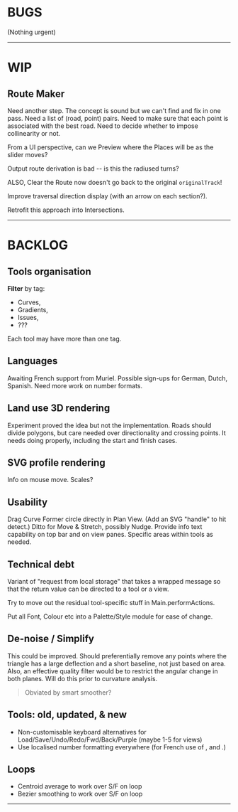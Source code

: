 
# BUGS

(Nothing urgent)

--- 

# WIP

## Route Maker

Need another step.
The concept is sound but we can't find and fix in one pass.
Need a list of (road, point) pairs.
Need to make sure that each point is associated with the best road.
Need to decide whether to impose collinearity or not.

From a UI perspective, can we Preview where the Places will be as the slider moves?

Output route derivation is bad -- is this the radiused turns?

ALSO, Clear the Route now doesn't go back to the original `originalTrack`!

Improve traversal direction display (with an arrow on each section?).

Retrofit this approach into Intersections.

---

# BACKLOG

## Tools organisation

**Filter** by tag:
  - Curves, 
  - Gradients, 
  - Issues,
  - ???

Each tool may have more than one tag.

## Languages

Awaiting French support from Muriel.
Possible sign-ups for German, Dutch, Spanish.
Need more work on number formats.

## Land use 3D rendering

Experiment proved the idea but not the implementation.
Roads should divide polygons, but care needed over directionality and crossing points.
It needs doing properly, including the start and finish cases.

## SVG profile rendering

Info on mouse move.
Scales?

## Usability

Drag Curve Former circle directly in Plan View. (Add an SVG "handle" to hit detect.)
Ditto for Move & Stretch, possibly Nudge.
Provide info text capability on top bar and on view panes.
Specific areas within tools as needed.

## Technical debt

Variant of "request from local storage" that takes a wrapped message so that the return value
can be directed to a tool or a view.

Try to move out the residual tool-specific stuff in Main.performActions.

Put all Font, Colour etc into a Palette/Style module for ease of change.

## De-noise / Simplify

This could be improved. Should preferentially remove any points where the triangle has a large
deflection and a short baseline, not just based on area. Also, an effective quality filter
would be to restrict the angular change in both planes. Will do this prior to curvature analysis.
> Obviated by smart smoother?

## Tools: old, updated, & new

- Non-customisable keyboard alternatives for Load/Save/Undo/Redo/Fwd/Back/Purple (maybe 1-5 for views)
- Use localised number formatting everywhere (for French use of , and .)

## Loops

- Centroid average to work over S/F on loop
- Bezier smoothing to work over S/F on loop

 
---
